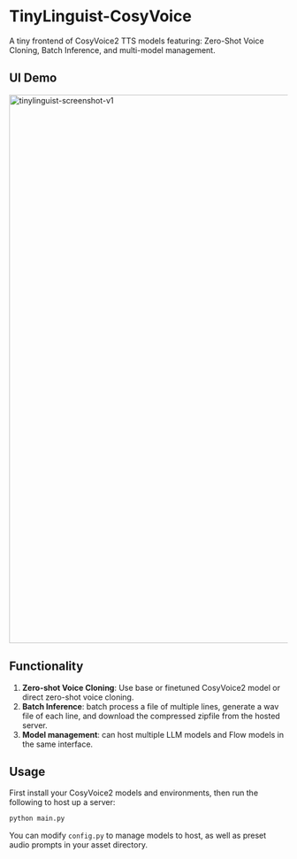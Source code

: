# TinyLinguist-CosyVoice
A tiny frontend of CosyVoice2 TTS models featuring: Zero-Shot Voice Cloning, Batch Inference, and multi-model management.

## UI Demo

<img width="1520" height="992" alt="tinylinguist-screenshot-v1" src="https://github.com/user-attachments/assets/be5f8d0a-e1a8-4a12-b68e-43b44b5895ca" />

## Functionality

1. **Zero-shot Voice Cloning**: Use base or finetuned CosyVoice2 model or direct zero-shot voice cloning.
2. **Batch Inference**: batch process a file of multiple lines, generate a wav file of each line, and download the compressed zipfile from the hosted server.
3. **Model management**: can host multiple LLM models and Flow models in the same interface.

## Usage

First install your CosyVoice2 models and environments, then run the following to host up a server:

```bash
python main.py
```

You can modify `config.py` to manage models to host, as well as preset audio prompts in your asset directory.
